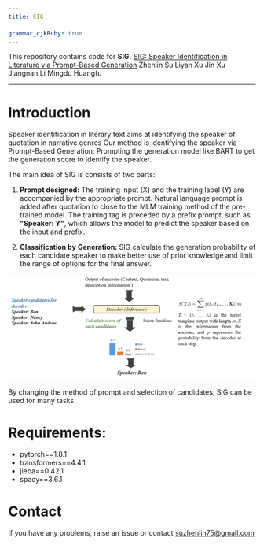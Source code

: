 ```yaml
---
title: SIG

grammar_cjkRuby: true
---
```


This repository contains code for **SIG.**
[SIG: Speaker Identification in Literature via Prompt-Based Generation](https://arxiv.org/pdf/2312.14590.pdf)
Zhenlin Su Liyan Xu Jin Xu Jiangnan Li Mingdu Huangfu


___
# 
# Introduction
Speaker identification in literary text aims at identifying the speaker of quotation in narrative genres Our method is identifying the speaker via Prompt-Based Generation: Prompting the generation model like BART to get the generation score to identify the speaker. 

The main idea of SIG is consists of two parts:

 1.  **Prompt designed:** The training input (X) and the training label (Y) are accompanied by the appropriate prompt. Natural language prompt is added after quotation to close to the MLM training method of the pre-trained model. The training tag is preceded by a prefix prompt, such as **"Speaker: Y"**, which allows the model to predict the speaker based on the input and prefix. 
    
 2.  **Classification by Generation:** SIG calculate the generation probability of each candidate speaker to make better use of prior knowledge and limit the range of options for the final answer.
    

![enter description here](./images/workflow.png)

By changing the method of prompt and selection of candidates, SIG can be used for many tasks.





# Requirements:

 - pytorch==1.8.1
 - transformers==4.4.1
 - jieba==0.42.1
 - spacy==3.6.1


# Contact
If you have any problems, raise an issue or contact suzhenlin75@gmail.com
